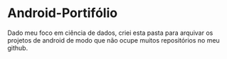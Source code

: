 # Android-Portifólio
Dado meu foco em ciência de dados, criei esta pasta para arquivar os projetos de android de modo que não ocupe muitos repositórios no meu github.
